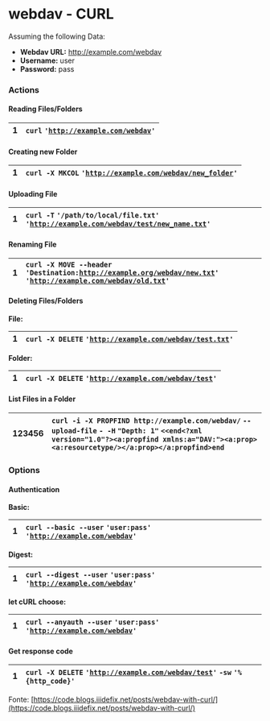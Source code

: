 # webdav - CURL



Assuming the following Data:

* **Webdav URL:** http://example.com/webdav
* **Username:** user
* **Password:** pass

### Actions

#### Reading Files/Folders

| 1 | `curl` `'`[`http://example.com/webdav`](http://example.com/webdav)`'` |
| :--- | :--- |


#### Creating new Folder

| 1 | `curl -X MKCOL` `'`[`http://example.com/webdav/new_folder`](http://example.com/webdav/new_folder)`'` |
| :--- | :--- |


#### Uploading File

| 1 | `curl -T` `'/path/to/local/file.txt'` `'`[`http://example.com/webdav/test/new_name.txt`](http://example.com/webdav/test/new_name.txt)`'` |
| :--- | :--- |


#### Renaming File

| 1 | `curl -X MOVE --header` `'Destination:`[`http://example.org/webdav/new.txt`](http://example.org/webdav/new.txt)`'` `'`[`http://example.com/webdav/old.txt`](http://example.com/webdav/old.txt)`'` |
| :--- | :--- |


#### Deleting Files/Folders

**File:**

| 1 | `curl -X DELETE` `'`[`http://example.com/webdav/test.txt`](http://example.com/webdav/test.txt)`'` |
| :--- | :--- |


**Folder:**

| 1 | `curl -X DELETE` `'`[`http://example.com/webdav/test`](http://example.com/webdav/test)`'` |
| :--- | :--- |


#### List Files in a Folder

| 123456 | `curl -i -X PROPFIND http://example.com/webdav/` `--upload-file` `- -H` `"Depth: 1"` `<<end<?xml version="1.0"?><a:propfind xmlns:a="DAV:"><a:prop><a:resourcetype/></a:prop></a:propfind>end` |
| :--- | :--- |


### Options

#### Authentication

**Basic:**

| 1 | `curl --basic --user` `'user:pass'` `'`[`http://example.com/webdav`](http://example.com/webdav)`'` |
| :--- | :--- |


**Digest:**

| 1 | `curl --digest --user` `'user:pass'` `'`[`http://example.com/webdav`](http://example.com/webdav)`'` |
| :--- | :--- |


**let cURL choose:**

| 1 | `curl --anyauth --user` `'user:pass'` `'`[`http://example.com/webdav`](http://example.com/webdav)`'` |
| :--- | :--- |


#### Get response code

| 1 | `curl -X DELETE` `'`[`http://example.com/webdav/test`](http://example.com/webdav/test)`'` `-sw` `'%{http_code}'` |
| :--- | :--- |


Fonte: [https://code.blogs.iiidefix.net/posts/webdav-with-curl/](https://code.blogs.iiidefix.net/posts/webdav-with-curl/)

